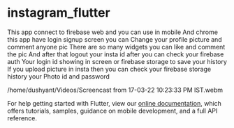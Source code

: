 # instagram_flutter


This app connect to firebase web and you can use in mobile 
And chrome this app have login signup screen you can 
Change your profile picture and comment anyone pic
There are so many widgets you can like and comment the pic
And after that logout your insta id after you can check your firebase auth 
Your login id showing in screen or firebase storage to save your history 
If you upload picture in insta then you can check your firebase storage history your
 Photo id and password
 
 
 /home/dushyant/Videos/Screencast from 17-03-22 10:23:33 PM IST.webm
 
 
For help getting started with Flutter, view our
[online documentation](https://flutter.dev/docs), which offers tutorials,
samples, guidance on mobile development, and a full API reference.
